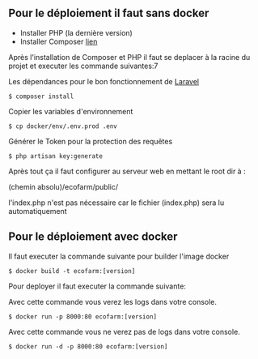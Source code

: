 ## Pour le déploiement il faut sans docker

- Installer PHP (la dernière version)
- Installer Composer [lien](https://getcomposer.org/download/)

Après l'installation de Composer et PHP il faut se deplacer à la racine du projet et executer les commande suivantes:7

Les dépendances pour le bon fonctionnement de [Laravel](https://laravel.com/docs/8.x)
```
$ composer install
```

Copier les variables d'environnement
```
$ cp docker/env/.env.prod .env
```

Générer le Token pour la protection des requêtes
```
$ php artisan key:generate
```

Après tout ça il faut configurer au serveur web en mettant le root dir à :

(chemin absolu)/ecofarm/public/

l'index.php n'est pas nécessaire car le fichier (index.php) sera lu automatiquement

## Pour le déploiement avec docker

Il faut executer la commande suivante pour builder l'image docker
```
$ docker build -t ecofarm:[version]
```

Pour deployer il faut executer la commande suivante:

Avec cette commande vous verez les logs dans votre console.
```
$ docker run -p 8000:80 ecofarm:[version]
```
Avec cette commande vous ne verez pas de logs dans votre console.
```
$ docker run -d -p 8000:80 ecofarm:[version]
```
